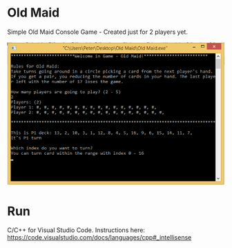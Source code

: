 # Old Maid
Simple Old Maid Console Game - Created just for 2 players yet.

![Example](https://github.com/petomuro/Old-Maid/blob/main/Example.png)

# Run
C/C++ for Visual Studio Code. Instructions here: https://code.visualstudio.com/docs/languages/cpp#_intellisense
